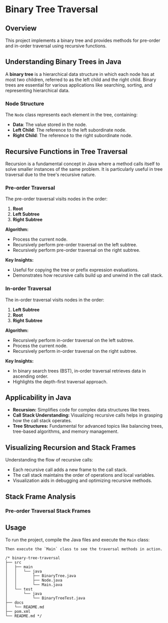 # Binary Tree Traversal

## Overview
This project implements a binary tree and provides methods for pre-order and in-order traversal using recursive functions.

## Understanding Binary Trees in Java
A **binary tree** is a hierarchical data structure in which each node has at most two children, referred to as the left child and the right child. Binary trees are essential for various applications like searching, sorting, and representing hierarchical data.

### Node Structure
The `Node` class represents each element in the tree, containing:
- **Data**: The value stored in the node.
- **Left Child**: The reference to the left subordinate node.
- **Right Child**: The reference to the right subordinate node.

## Recursive Functions in Tree Traversal
Recursion is a fundamental concept in Java where a method calls itself to solve smaller instances of the same problem. It is particularly useful in tree traversal due to the tree's recursive nature.

### Pre-order Traversal
The pre-order traversal visits nodes in the order:
1. **Root**
2. **Left Subtree**
3. **Right Subtree**

**Algorithm:**
- Process the current node.
- Recursively perform pre-order traversal on the left subtree.
- Recursively perform pre-order traversal on the right subtree.

**Key Insights:**
- Useful for copying the tree or prefix expression evaluations.
- Demonstrates how recursive calls build up and unwind in the call stack.

### In-order Traversal
The in-order traversal visits nodes in the order:
1. **Left Subtree**
2. **Root**
3. **Right Subtree**

**Algorithm:**
- Recursively perform in-order traversal on the left subtree.
- Process the current node.
- Recursively perform in-order traversal on the right subtree.

**Key Insights:**
- In binary search trees (BST), in-order traversal retrieves data in ascending order.
- Highlights the depth-first traversal approach.

## Applicability in Java
- **Recursion:** Simplifies code for complex data structures like trees.
- **Call Stack Understanding:** Visualizing recursive calls helps in grasping how the call stack operates.
- **Tree Structures:** Fundamental for advanced topics like balancing trees, tree-based algorithms, and memory management.

## Visualizing Recursion and Stack Frames
Understanding the flow of recursive calls:
- Each recursive call adds a new frame to the call stack.
- The call stack maintains the order of operations and local variables.
- Visualization aids in debugging and optimizing recursive methods.

## Stack Frame Analysis

### Pre-order Traversal Stack Frames

## Usage
To run the project, compile the Java files and execute the `Main` class:
```
Then execute the `Main` class to see the traversal methods in action.

/* binary-tree-traversal
├── src
│   ├── main
│   │   └── java
│   │       ├── BinaryTree.java
│   │       ├── Node.java
│   │       └── Main.java
│   └── test
│       └── java
│           └── BinaryTreeTest.java
├── docs
│   └── README.md
├── pom.xml
└── README.md */